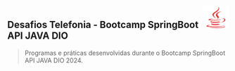 <img align="right" alt="Davi-JAVA" height="50" width="60" src="https://raw.githubusercontent.com/devicons/devicon/master/icons/java/java-plain.svg">

## __Desafios Telefonia - Bootcamp SpringBoot API JAVA DIO__ ##

> Programas e práticas desenvolvidas durante o Bootcamp SpringBoot API JAVA DIO 2024.